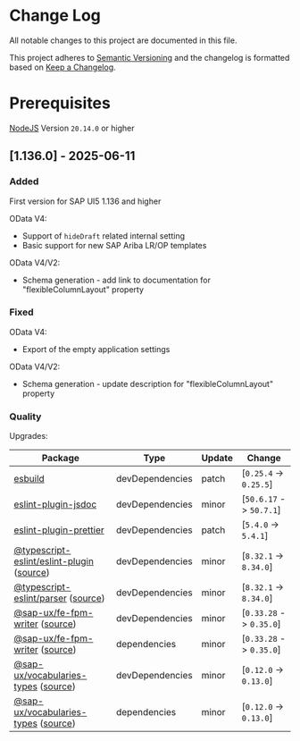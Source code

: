 # Change Log

All notable changes to this project are documented in this file.

This project adheres to [Semantic Versioning](http://semver.org/) and the changelog is formatted based on [Keep a Changelog](http://keepachangelog.com/).

# Prerequisites

[NodeJS](https://nodejs.org/en/download/) Version `20.14.0` or higher

## [1.136.0] - 2025-06-11

### Added

First version for SAP UI5 1.136 and higher

OData V4:
- Support of `hideDraft` related internal setting
- Basic support for new SAP Ariba LR/OP templates

OData V4/V2:
- Schema generation - add link to documentation for "flexibleColumnLayout" property

### Fixed

OData V4:
- Export of the empty application settings

OData V4/V2:
- Schema generation - update description for "flexibleColumnLayout" property

### Quality

Upgrades:

| Package | Type | Update | Change |
|---|---|---|---|
| [esbuild](https://github.com/evanw/esbuild) | devDependencies | patch | [`0.25.4` -> `0.25.5`] |
| [eslint-plugin-jsdoc](https://github.com/gajus/eslint-plugin-jsdoc) | devDependencies | minor | [`50.6.17` -> `50.7.1`] |
| [eslint-plugin-prettier](https://github.com/prettier/eslint-plugin-prettier) | devDependencies | patch | [`5.4.0` -> `5.4.1`] |
| [@typescript-eslint/eslint-plugin](https://typescript-eslint.io/packages/eslint-plugin) ([source](https://github.com/typescript-eslint/typescript-eslint/tree/HEAD/packages/eslint-plugin)) | devDependencies | minor | [`8.32.1` -> `8.34.0`]|
| [@typescript-eslint/parser](https://typescript-eslint.io/packages/parser) ([source](https://github.com/typescript-eslint/typescript-eslint/tree/HEAD/packages/parser)) | devDependencies | minor | [`8.32.1` -> `8.34.0`] |
| [@sap-ux/fe-fpm-writer](https://github.com/SAP/open-ux-tools) ([source](https://github.com/SAP/open-ux-tools/tree/HEAD/packages/fe-fpm-writer)) | devDependencies | minor | [`0.33.28` -> `0.35.0`]
| [@sap-ux/fe-fpm-writer](https://github.com/SAP/open-ux-tools) ([source](https://github.com/SAP/open-ux-tools/tree/HEAD/packages/fe-fpm-writer)) | dependencies | minor | [`0.33.28` -> `0.35.0`]
| [@sap-ux/vocabularies-types](https://github.com/SAP/open-ux-odata) ([source](https://github.com/SAP/open-ux-odata/tree/main/packages/vocabularies-types)) | devDependencies | minor | [`0.12.0` -> `0.13.0`]
| [@sap-ux/vocabularies-types](https://github.com/SAP/open-ux-odata) ([source](https://github.com/SAP/open-ux-odata/tree/main/packages/vocabularies-types)) | dependencies | minor | [`0.12.0` -> `0.13.0`]
